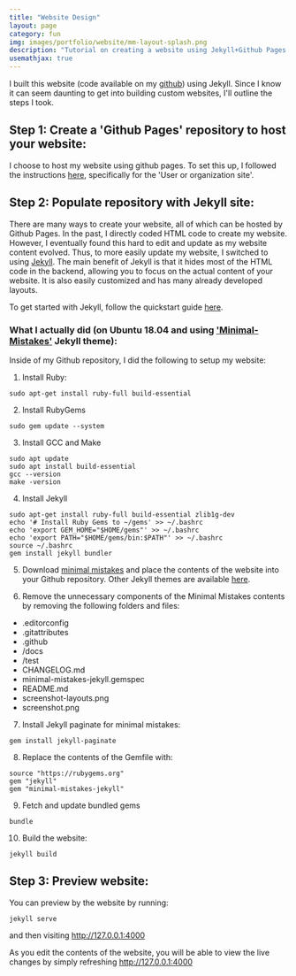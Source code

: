 ```yaml
---
title: "Website Design"
layout: page
category: fun
img: images/portfolio/website/mm-layout-splash.png
description: "Tutorial on creating a website using Jekyll+Github Pages "
usemathjax: true
---
```


I built this website (code available on my [github](https://github.com/maegant/website)) using Jekyll. Since I know it can seem daunting to get into building custom websites, I'll outline the steps I took.

## Step 1: Create a 'Github Pages' repository to host your website:
I choose to host my website using github pages. To set this up, I followed the instructions [here](https://pages.github.com/), specifically for the 'User or organization site'.                                       

## Step 2: Populate repository with Jekyll site:
There are many ways to create your website, all of which can be hosted by Github Pages. In the past, I directly coded HTML code to create my website. However, I eventually found this hard to edit and update as my website content evolved. Thus, to more easily update my website, I switched to using [Jekyll](https://jekyllrb.com/). The main benefit of Jekyll is that it hides most of the HTML code in the backend, allowing you to focus on the actual content of your website. It is also easily customized and has many already developed layouts.

To get started with Jekyll, follow the quickstart guide [here](https://jekyllrb.com/docs/).

### What I actually did (on Ubuntu 18.04 and using ['Minimal-Mistakes'](https://mmistakes.github.io/minimal-mistakes/) Jekyll theme):

Inside of my Github repository, I did the following to setup my website:

1. Install Ruby:
  ```
  sudo apt-get install ruby-full build-essential
  ```

2. Install RubyGems
  ```
  sudo gem update --system
  ```

3. Install GCC and Make
  ```
  sudo apt update
  sudo apt install build-essential
  gcc --version
  make -version
  ```

4. Install Jekyll
  ```
  sudo apt-get install ruby-full build-essential zlib1g-dev
  echo '# Install Ruby Gems to ~/gems' >> ~/.bashrc
  echo 'export GEM_HOME="$HOME/gems"' >> ~/.bashrc
  echo 'export PATH="$HOME/gems/bin:$PATH"' >> ~/.bashrc
  source ~/.bashrc
  gem install jekyll bundler
  ```

5. Download [minimal mistakes](https://github.com/mmistakes/minimal-mistakes) and place the contents of the website into your Github repository. Other Jekyll themes are available [here](https://jekyllrb.com/resources/).

6. Remove the unnecessary components of the Minimal Mistakes contents by removing the following folders and files:
- .editorconfig
- .gitattributes
- .github
- /docs
- /test
- CHANGELOG.md
- minimal-mistakes-jekyll.gemspec
- README.md
- screenshot-layouts.png
- screenshot.png

7. Install Jekyll paginate for minimal mistakes:
  ```
  gem install jekyll-paginate
  ```

8. Replace the contents of the Gemfile with:
  ```
  source "https://rubygems.org"
  gem "jekyll"
  gem "minimal-mistakes-jekyll"
  ```

9. Fetch and update bundled gems
  ```
  bundle
  ```

10. Build the website:
```
jekyll build
```

## Step 3: Preview website:
You can preview by the website by running:
```
jekyll serve
```
and then visiting http://127.0.0.1:4000

As you edit the contents of the website, you will be able to view the live changes by simply refreshing http://127.0.0.1:4000

